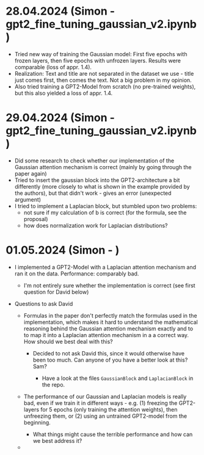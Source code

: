 # 28.04.2024 (Simon - gpt2_fine_tuning_gaussian_v2.ipynb)

- Tried new way of training the Gaussian model: First five epochs with frozen layers, then five epochs with unfrozen layers. Results were comparable (loss of appr. 1.4).
- Realization: Text and title are not separated in the dataset we use - title just comes first, then comes the text. Not a big problem in my opinion.
- Also tried training a GPT2-Model from scratch (no pre-trained weights), but this also yielded a loss of appr. 1.4.

# 29.04.2024 (Simon - gpt2_fine_tuning_gaussian_v2.ipynb)

- Did some research to check whether our implementation of the Gaussian attention mechanism is correct (mainly by going through the paper again)
- Tried to insert the gaussian block into the GPT2-architecture a bit differently (more closely to what is shown in the example provided by the authors), but that didn't work - gives an error (unexpected argument)
- I tried to implement a Laplacian block, but stumbled upon two problems:
    - not sure if my calculation of b is correct (for the formula, see the proposal)
    - how does normalization work for Laplacian distributions?

# 01.05.2024 (Simon - )

- I implemented a GPT2-Model with a Laplacian attention mechanism and ran it on the data. Performance: comparably bad.

    - I'm not entirely sure whether the implementation is correct (see first question for David below)

- Questions to ask David

    - Formulas in the paper don't perfectly match the formulas used in the implementation, which makes it hard to understand the mathematical reasoning behind the Gaussian attention mechanism exactly and to to map it into a Laplacian attention mechanism in a a correct way. How should we best deal with this?

        - Decided to not ask David this, since it would otherwise have been too much. Can anyone of you have a better look at this? Sam?

            - Have a look at the files `GaussianBlock` and `LaplacianBlock` in the repo.

    - The performance of our Gaussian and Laplacian models is really bad, even if we train it in different ways - e.g. (1) freezing the GPT2-layers for 5 epochs (only training the attention weights), then unfreezing them, or (2) using an untrained GPT2-model from the beginning.

        - What things might cause the terrible performance and how can we best address it?

    - 